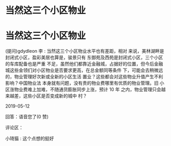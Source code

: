 # 当然这三个小区物业

# 当然这三个小区物业

(提问)gdydleon 李 : 当然这三个小区物业水平也有差距，相对 来说，美林湖畔是封闭式小区，盈彩美居也算是，骏景只有 东御苑及西苑是封闭式小区，三个小区的车库配备也是严重 不足，虽然他们都靠近金融城，占据好的位置，但今后金融 城这些金领们对小区物业是否要求更高，在总金额同等条件 下，可能会去稍微远的，物业管理好次新或全新的小区生活 置业？这些都会对这些物业升值产生不利影响？中国物业法 本身就有问题，没有贵的物业费哪里有优质的物业管理。旧 小区涨物业费难上加难，不随通货膨胀同步上涨，预计 10 年 之内，物业管理只会越来越差，这些小区是否变成新的城中 村？

2019-05-12

回答：语音您了(0 赞)

评论区：

小琦猫 : 这个点想的挺好